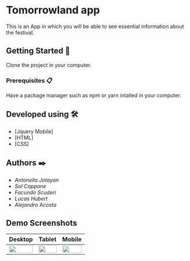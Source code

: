 # Tomorrowland app

This is an App in which you will be able to see essential information about the festival.


## Getting Started 🚀

Clone the project in your computer.


### Prerequisites 📋

Have a package manager such as npm or yarn intalled in your computer.


## Developed using 🛠️

* [Jquery Mobile]
* [HTML]
* [CSS]



## Authors ✒️

* *Antonella Jotayan*
* *Sol Cappone*
* *Facundo Scuderi*
* *Lucas Hubert*
* *Alejandro Acosta*

## Demo Screenshots

|Desktop|Tablet|Mobile|
|---|---|---|
|<img width="100%" src="">|<img width="100%" src="">|<img width="100%" src="">



